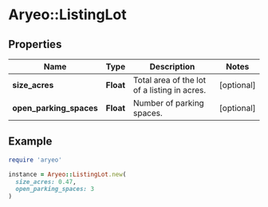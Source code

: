 # Aryeo::ListingLot

## Properties

| Name | Type | Description | Notes |
| ---- | ---- | ----------- | ----- |
| **size_acres** | **Float** | Total area of the lot of a listing in acres.  | [optional] |
| **open_parking_spaces** | **Float** | Number of parking spaces. | [optional] |

## Example

```ruby
require 'aryeo'

instance = Aryeo::ListingLot.new(
  size_acres: 0.47,
  open_parking_spaces: 3
)
```

